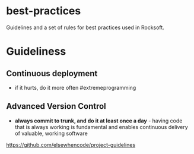 # best-practices
Guidelines and a set of rules for best practices used in Rocksoft.


# Guideliness 

## Continuous deployment
- if it hurts, do it more often #extremeprogramming

## Advanced Version Control
- **always commit to trunk, and do it at least once a day** - having code that is always working is fundamental and enables continuous delivery of valuable, working software


https://github.com/elsewhencode/project-guidelines
